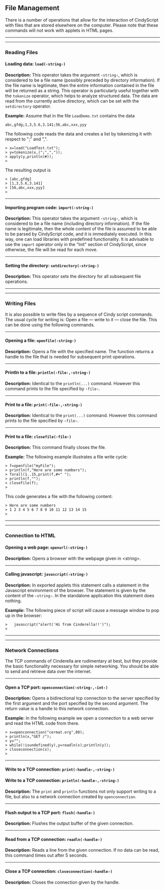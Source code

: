 ## File Management

There is a number of operations that allow for the interaction of CindyScript with files that are stored elsewhere on the computer.
Please note that these commands will not work with applets in HTML pages.

------

------

###  Reading Files

#### Loading data: `load(‹string›)`

**Description:**
This operator takes the argument `‹string›`, which is considered to be a file name (possibly preceded by directory information).
If the file name is legitimate, then the entire information contained in the file will be returned as a string.
This operator is particularly useful together with the `tokenize` operator, which helps to analyze structured data.
The data are read from the currently active directory, which can be set with the `setdirectory` operator.

**Example:**
Assume that in the file `LoadDemo.txt` contains the data

`abc,gfdg;1,3,5.6,3.141;56,abc,xxx,yyy`

The following code reads the data and creates a list by tokenizing it with respect to ";" and ",".

    > x=load("LoadTest.txt");
    > y=tokenize(x,(";",","));
    > apply(y,println(#));
    >

The resulting output is

    > [abc,gfdg]
    > [1,3,5.6,3.141]
    > [56,abc,xxx,yyy]
    >

------

#### Importing program code: `import(‹string›)`

**Description:**
This operator takes the argument `‹string›`, which is considered to be a file name (including directory information).
If the file name is legitimate, then the whole content of the file is assumed to be able to be parsed by CindyScript code, and it is immediately executed.
In this way, one can load libraries with predefined functionality.
It is advisable to use the `import` operator only in the "Init" section of CindyScript, since otherwise, the file will be read for each move.

------

#### Setting the directory: `setdirectory(‹string›)`

**Description:**
This operator sets the directory for all subsequent file operations.

------

------

### Writing Files

It is also possible to write files by a sequence of Cindy script commands.
The usual cycle for writing is: Open a file — write to it — close the file.
This can be done using the following commands.

------

#### Opening a file: `openfile(‹string›)`

**Description:**
Opens a file with the specified name.
The function returns a handle to the file that is needed for subsequent print operations.

------

#### Println to a file: `println(‹file›,‹string›)`

**Description:**
Identical to the `println(...)` command.
However this command prints to the file specified by `‹file›`.

------

#### Print to a file: `print(‹file›,‹string›)`

**Description:**
Identical to the `print(...)` command.
However this command prints to the file specified by `‹file›`.

------

#### Print to a file: `closefile(‹file›)`

**Description:**
This command finally closes the file.

**Example:**
The following example illustrates a file write cycle:

    > f=openfile("myFile");
    > println(f,"Here are some numbers");
    > forall(1..15,print(f,#+" ");
    > println(f,"");
    > closefile(f);
    >

This code generates a file with the following content:

    > Here are some numbers
    > 1 2 3 4 5 6 7 8 9 10 11 12 13 14 15
    >

------

------

### Connection to HTML

#### Opening a web page: `openurl(‹string›)`

**Description:**
Opens a browser with the webpage given in &lt;string&gt;.

------

#### Calling javascript: `javascript(‹string›)`

**Description:**
In exported applets this statement calls a statement in the Javascript environment of the browser.
The statement is given by the content of the `‹string›`.
In the standalone application this statement does nothing.

**Example:**
The following piece of script will cause a message window to pop up in the browser:

    >   javascript("alert('Hi from Cinderella!!')");
    >

------

------

###  Network Connections

The TCP commands of Cinderella are rudimentary at best, but they provide the basic functionality necessary for simple networking.
You should be able to send and retrieve data over the internet.

------

#### Open a TCP port: `openconnection(‹string›,‹int›)`

**Description:**
Opens a bidirectional tcp connection to the server specified by the first argument and the port specified by the second argument.
The return value is a handle to this network connection.

**Example:**
In the following example we open a connection to a web server and read the HTML code from there.

    > x=openconnection("cermat.org",80);
    > println(x,"GET /");
    > y="";
    > while(!isundefined(y),y=readln(x);println(y));
    > closeconnection(x);
    >

------

#### Write to a TCP connection: `print(‹handle›,‹string›)`

#### Write to a TCP connection: `println(‹handle›,‹string›)`

**Description:**
The `print` and `println` functions not only support writing to a file, but also to a network connection created by `openconnection`.

------

#### Flush output to a TCP port: `flush(‹handle›)`

**Description:**
Flushes the output buffer of the given connection.

------

#### Read from a TCP connection: `readln(‹handle›)`

**Description:**
Reads a line from the given connection.
If no data can be read, this command times out after 5 seconds.

------

#### Close a TCP connection: `closeconnection(‹handle›)`

**Description:**
Closes the connection given by the handle.
